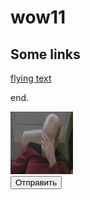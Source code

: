 # wow11


## Some links

[flying text](http://jsfiddle.net/karalamalar/atNva/)

end.

<script src="https://ajax.googleapis.com/ajax/libs/jquery/1.11.2/jquery.min.js"></script>
<style>
#img {
  position: relative;
}

</style>

<script>

jQuery(function($) {
  $('#img').mouseover(function() {
    var dWidth = $(document).width() - 100, // 100 = image width
      dHeight = $(document).height() - 100, // 100 = image height
      nextX = Math.floor(Math.random() * dWidth),
      nextY = Math.floor(Math.random() * dHeight);
    $(this).animate({
      left: nextX + 'px',
      top: nextY + 'px'
    });
  });
});


</script>

<div style="height:100px; width:100px; background:#090909">
<img src="/facepalm.jpg" width="100" height="100" alt="Grey Square" id="img" />

<input type="submit" value="Отправить" onclick="loadImage()">
</div>
